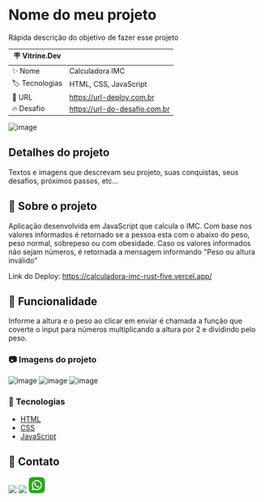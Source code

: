 # Nome do meu projeto

Rápida descrição do objetivo de fazer esse projeto

| :placard: Vitrine.Dev |     |
| -------------  | --- |
| :sparkles: Nome        | Calculadora IMC
| :label: Tecnologias | HTML, CSS, JavaScript
| :rocket: URL         | https://url-deploy.com.br
| :fire: Desafio     | https://url-do-desafio.com.br

<!-- Inserir imagem com a #vitrinedev ao final do link -->
![image](https://user-images.githubusercontent.com/101264784/188645193-2e164e3a-6e15-4725-b811-906640b30d50.png#vitrinedev)

## Detalhes do projeto

Textos e imagens que descrevam seu projeto, suas conquistas, seus desafios, próximos passos, etc...

## :star2: Sobre o projeto

Aplicação desenvolvida em JavaScript que calcula o IMC. Com base nos valores informados é retornado se a pessoa esta com o abaixo do peso, peso normal,
sobrepeso ou com obesidade. Caso os valores informados não sejam números, é retornada a mensagem informando "Peso ou altura inválido"

Link do Deploy: https://calculadora-imc-rust-five.vercel.app/

## :eyes: Funcionalidade

Informe a altura e o peso ao clicar em enviar é chamada a função que coverte o input para números multiplicando a altura por 2 e dividindo pelo peso.

### :camera: Imagens do projeto

![image](https://user-images.githubusercontent.com/101264784/188645193-2e164e3a-6e15-4725-b811-906640b30d50.png)
![image](https://user-images.githubusercontent.com/101264784/188645314-2253f1b7-4676-4c0a-a715-ba1111237442.png)
![image](https://user-images.githubusercontent.com/101264784/188645451-8d452eb8-91df-4909-8ccc-680b56b0bc47.png)

### :space_invader: Tecnologias

<ul>
    <li><a href="https://developer.mozilla.org/pt-BR/docs/Web/HTML">HTML</a></li>
    <li><a href="https://developer.mozilla.org/pt-BR/docs/Web/CSS">CSS</a></li>
    <li><a href="https://developer.mozilla.org/pt-BR/docs/Web/JavaScript">JavaScript</a></li>
</ul>   

## :handshake: Contato

<a href="https://www.linkedin.com/in/rodrigo-dev/" target="_blank">
<img src="https://img.shields.io/badge/LinkedIn-0077B5?style=for-the-badge&logo=linkedin&logoColor=white"></a>      
<a href = "mailto:digo.s.oliv@gmail.com@gmail.com"><img src="https://img.shields.io/badge/-Gmail-%23333?style=for-the-badge&logo=gmail&logoColor=white" target="_blank"></a>
<a href = "https://wa.me/5511940013434"><img src="https://github.com/Rdoliv-19/Rdoliv-19/blob/main/whatsapp.png"></a>
</a>
